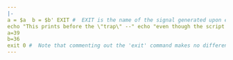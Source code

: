 ```yaml
---
|-
a = $a  b = $b' EXIT #  EXIT is the name of the signal generated upon exit from a script. # #  The command specified by the "trap" doesn't execute until #+ the appropriate signal is sent.
echo "This prints before the \"trap\" --" echo "even though the script sees the \"trap\" first." echo
a=39
b=36
exit 0 #  Note that commenting out the 'exit' command makes no difference, #+ since the script exits in any case after running out of commands. ```
---
```

